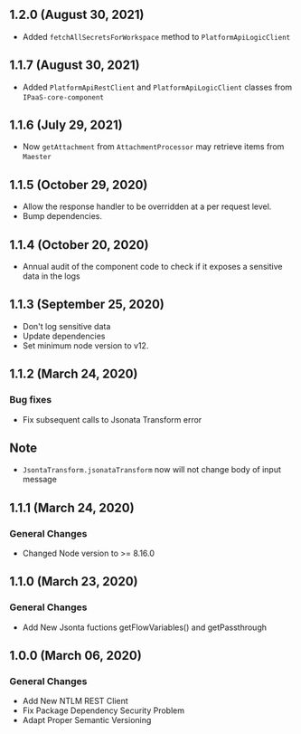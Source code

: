 ## 1.2.0 (August 30, 2021)
* Added `fetchAllSecretsForWorkspace` method to `PlatformApiLogicClient`

## 1.1.7 (August 30, 2021)
* Added `PlatformApiRestClient` and `PlatformApiLogicClient` classes from `IPaaS-core-component`

## 1.1.6 (July 29, 2021)
* Now `getAttachment` from `AttachmentProcessor` may retrieve items from `Maester`

## 1.1.5 (October 29, 2020)
* Allow the response handler to be overridden at a per request level.
* Bump dependencies.

## 1.1.4 (October 20, 2020)
* Annual audit of the component code to check if it exposes a sensitive data in the logs

## 1.1.3 (September 25, 2020)
* Don't log sensitive data
* Update dependencies
* Set minimum node version to v12.

## 1.1.2 (March 24, 2020)

### Bug fixes

* Fix subsequent calls to Jsonata Transform error
## Note
* `JsontaTransform.jsonataTransform` now will not change body of input message

## 1.1.1 (March 24, 2020)

### General Changes

* Changed Node version to >= 8.16.0

## 1.1.0 (March 23, 2020)

### General Changes

* Add New Jsonta fuctions getFlowVariables() and getPassthrough


## 1.0.0 (March 06, 2020)

### General Changes

* Add New NTLM REST Client
* Fix Package Dependency Security Problem
* Adapt Proper Semantic Versioning
